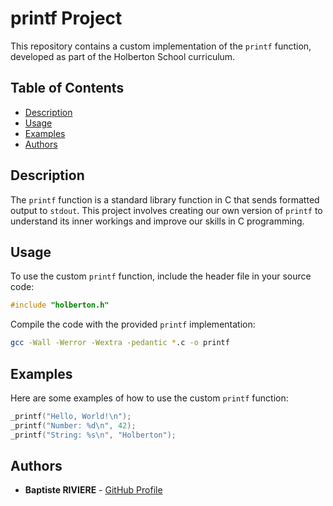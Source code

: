 # printf Project

This repository contains a custom implementation of the `printf` function, developed as part of the Holberton School curriculum.

## Table of Contents

- [Description](#description)
- [Usage](#usage)
- [Examples](#examples)
- [Authors](#authors)

## Description

The `printf` function is a standard library function in C that sends formatted output to `stdout`. This project involves creating our own version of `printf` to understand its inner workings and improve our skills in C programming.

## Usage

To use the custom `printf` function, include the header file in your source code:

```c
#include "holberton.h"
```

Compile the code with the provided `printf` implementation:

```sh
gcc -Wall -Werror -Wextra -pedantic *.c -o printf
```

## Examples

Here are some examples of how to use the custom `printf` function:

```c
_printf("Hello, World!\n");
_printf("Number: %d\n", 42);
_printf("String: %s\n", "Holberton");
```

## Authors

- **Baptiste RIVIERE** - [GitHub Profile](https://github.com/batrivieredev)
